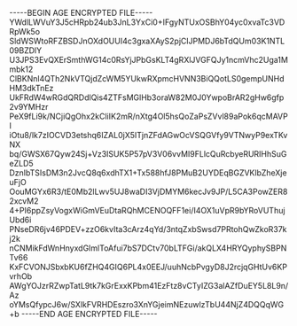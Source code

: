 -----BEGIN AGE ENCRYPTED FILE-----
YWdlLWVuY3J5cHRpb24ub3JnL3YxCi0+IFgyNTUxOSBhY04yc0xvaTc3VDRpWk5o
SldWSWtoRFZBSDJnOXdOUUI4c3gxaXAyS2pjClJPMDJ6bTdQUm03K1NTL09BZDlY
U3JPS3EvQXErSmthWG14c0RsYjJPbGsKLT4gRXlJVGFQJy1ncmVhc2Uga1Mmbk12
ClBKNnl4QTh2NkVTQjdZcWM5YUkwRXpmcHVNN3BiQQotLS0gempUNHdHM3dkTnEz
UkFRdW4wRGdQRDdlQis4ZTFsMGlHb3oraW82M0J0YwpoBrAR2gHw6gfp2v9YMHzr
PeX9fLi9k/NCjiQgOhx2kCliIK2mR/nXtg4Ol5hsQoZaPsZVvl89aPok6qcMAVPI
iOtu8/lk7zIOCVD3etshq6IZAL0jX5ITjnZFdAGwOcVSQGVfy9VTNwyP9exTKvNX
bq/GWSX67Qyw24Sj+Vz3ISUK5P57pV3V06vvMI9FLlcQuRcbyeRURIHhSuGeZLD5
DznlbTSIsDM3n2JvcQ8q6xdhTX1+Tx588hfJ8PMuB2UYDEqBGZVKlbZheXjeuFjO
OouMGYx6R3/tE0Mb2lLwv5UJ8waDI3VjDMYM6kecJv9JP/L5CA3PowZER82xcvM2
4+PI6ppZsyVogxWiGmVEuDtaRQhMCENOQFF1ei/I4OX1uVpR9bYRoVUThujUbd6i
PNseDR6jv46PDEV+zzO6kvIta3cArz4qYd/3ntqZxbSwsd7PRtohQwZkoR37kj2k
nCNMikFdWnHnyxdGImlToAfui7bS7DCtv70bLTFGi/akQLX4HRYQyphySBPNTv66
KxFCVONJSbxbKU6fZHQ4GIQ6PL4x0EEJ/uuhNcbPvgyD8J2rcjqGHtUv6KPvrhOb
AWgYOJzrRZwpTatL9tk7kGrExxKPbm41EzFtz8vCTyIZG3alAZfDuEY5L8L9n/Az
oYMsQfypcJ6w/SXlkFVRHDEszro3XnYGjeimNEzuwlzTbU44NjZ4DQQqWG+b
-----END AGE ENCRYPTED FILE-----
